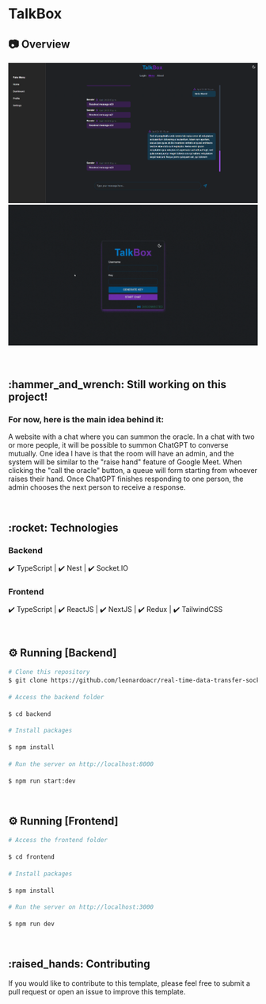 # TalkBox

## :camera: Overview

<div align="center" >
  <img src="./github/screenshot-chat.png" alt="demo">
  <img src="./github/demo.gif" alt="demo">
</div>

<br>

<br>
<div id="usage">
  <h2>:hammer_and_wrench: Still working on this project!</h2>
</div>

### For now, here is the main idea behind it:
A website with a chat where you can summon the oracle. In a chat with two or more people, it will be possible to summon ChatGPT to converse mutually. One idea I have is that the room will have an admin, and the system will be similar to the "raise hand" feature of Google Meet. When clicking the "call the oracle" button, a queue will form starting from whoever raises their hand. Once ChatGPT finishes responding to one person, the admin chooses the next person to receive a response.

<br>
<div id="technologies">
  <h2>:rocket: Technologies</h2>
</div>

### Backend

✔️ TypeScript | ✔️ Nest | ✔️ Socket.IO

### Frontend

✔️ TypeScript | ✔️ ReactJS | ✔️ NextJS | ✔️ Redux | ✔️ TailwindCSS

<br>
<div id="running_backend">
  <h2>⚙ Running [Backend]</h2>
</div>

```bash
# Clone this repository
$ git clone https://github.com/leonardoacr/real-time-data-transfer-socketio

# Access the backend folder

$ cd backend

# Install packages

$ npm install

# Run the server on http://localhost:8000

$ npm run start:dev
```

<br>
<div id="running_frontend">
  <h2>⚙ Running [Frontend]</h2>
</div>

```bash
# Access the frontend folder

$ cd frontend

# Install packages

$ npm install

# Run the server on http://localhost:3000

$ npm run dev
```

<br>
<div id="contributing">
  <h2>:raised_hands: Contributing</h2>
</div>

If you would like to contribute to this template, please feel free to submit a pull request or open an issue to improve this template. 